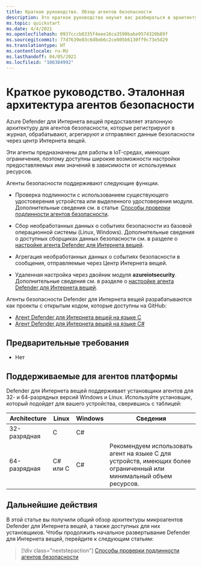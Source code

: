 ```yaml
---
title: Краткое руководство. Обзор агентов безопасности
description: Это краткое руководство научит вас разбираться в архитектуре агентов безопасности, которые используются в службе "Azure Defender для Интернета вещей".
ms.topic: quickstart
ms.date: 4/4/2021
ms.openlocfilehash: 0937cccb0335f4eee16ca3590babe9574320b89f
ms.sourcegitcommit: 77d7639e83c6d8eb6c2ce805b6130ff9c73e5d29
ms.translationtype: HT
ms.contentlocale: ru-RU
ms.lasthandoff: 04/05/2021
ms.locfileid: "106384992"
---
```

# <a name="quickstart-security-agent-reference-architecture"></a>Краткое руководство. Эталонная архитектура агентов безопасности

Azure Defender для Интернета вещей предоставляет эталонную архитектуру для агентов безопасности, которые регистрируют в журнал, обрабатывают, агрегируют и отправляют данные безопасности через центр Интернета вещей.

Эти агенты предназначены для работы в IoT-средах, имеющих ограничения, поэтому доступны широкие возможности настройки предоставляемых ими значений в зависимости от используемых ресурсов.

Агенты безопасности поддерживают следующие функции.

- Проверка подлинности с использованием существующего удостоверения устройства или выделенного удостоверения модуля. Дополнительные сведения см. в статье  [Способы проверки подлинности агентов безопасности](concept-security-agent-authentication-methods.md).

- Сбор необработанных данных о событиях безопасности из базовой операционной системы (Linux, Windows). Дополнительные сведения о доступных сборщиках данных безопасности см. в разделе о [настройке агента Defender для Интернета вещей](how-to-agent-configuration.md).

- Агрегация необработанных данных о событиях безопасности в сообщения, отправляемые через Центр Интернета вещей.

- Удаленная настройка через двойник модуля **azureiotsecurity**. Дополнительные сведения см. в разделе о [настройке агента Defender для Интернета вещей](how-to-agent-configuration.md).

Агенты безопасности Defender для Интернета вещей разрабатываются как проекты с открытым кодом, которые доступны на GitHub:

- [Агент Defender для Интернета вещей на языке C](https://github.com/Azure/Azure-IoT-Security-Agent-C)
- [Агент Defender для Интернета вещей на языке C#](https://github.com/Azure/Azure-IoT-Security-Agent-CS)

## <a name="prerequisites"></a>Предварительные требования

- Нет

## <a name="agent-supported-platforms"></a>Поддерживаемые для агентов платформы

Defender для Интернета вещей поддерживает установщики агентов для 32- и 64-разрядных версий Windows и Linux. Используйте установщик, который подойдет для вашего устройства, сверившись с таблицей:

| Architecture | Linux | Windows | Сведения |
|--|--|--|--|
| 32-разрядная | C | C# |  |
| 64-разрядная | C# или C | C# | Рекомендуем использовать агент на языке C для устройств, имеющих более ограниченный или минимальный объем ресурсов. |


## <a name="next-steps"></a>Дальнейшие действия

В этой статье вы получили общий обзор архитектуры микроагентов Defender для Интернета вещей, а также доступных для них установщиков.
Чтобы продолжить начальное развертывание Defender для Интернета вещей, перейдите к следующим статьям: 

> [!div class="nextstepaction"]
> [Способы проверки подлинности агентов безопасности](concept-security-agent-authentication-methods.md)
